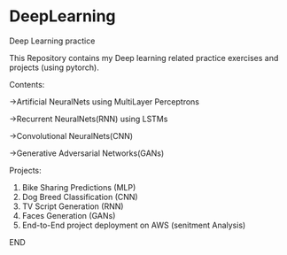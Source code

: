# DeepLearning
Deep Learning practice

This Repository contains my Deep learning related practice exercises and projects (using pytorch).

Contents:

->Artificial NeuralNets using MultiLayer Perceptrons

->Recurrent NeuralNets(RNN) using LSTMs 

->Convolutional NeuralNets(CNN)

->Generative Adversarial Networks(GANs)
 
Projects:

1. Bike Sharing Predictions (MLP)
2. Dog Breed Classification (CNN)
3. TV Script Generation (RNN)
4. Faces Generation (GANs)
5. End-to-End project deployment on AWS
   (senitment Analysis)
<END>

END
